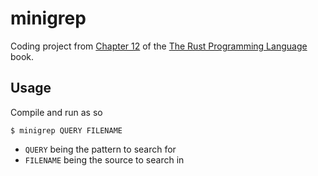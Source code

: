 # minigrep

Coding project from [Chapter 12](https://doc.rust-lang.org/book/ch12-00-an-io-project.html) of the [The Rust Programming Language](https://doc.rust-lang.org/book/) book.

## Usage
Compile and run as so

```console
$ minigrep QUERY FILENAME
```

- `QUERY` being the pattern to search for
- `FILENAME` being the source to search in
